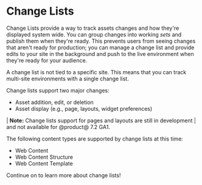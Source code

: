 # Change Lists

Change Lists provide a way to track assets changes and how they're displayed system
wide. You can group changes into working *sets* and publish them when they're
ready. This prevents users from seeing changes that aren't ready for production;
you can manage a change list and provide edits to your site in the background
and push to the live environment when they're ready for your audience.

A change list is not tied to a specific site. This means that you can track
multi-site environments with a single change list.

Change lists support two major changes:

- Asset addition, edit, or deletion
- Asset display (e.g., page, layouts, widget preferences)

| **Note:** Change lists support for pages and layouts are still in development
| and not available for @product@ 7.2 GA1.

The following content types are supported by change lists at this time:

- Web Content
- Web Content Structure
- Web Content Template

Continue on to learn more about change lists!
